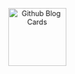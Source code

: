<p align="center">
  
<img src='https://svgshare.com/i/wif.svg' title='Github Blog Cards' height=115px />
</p>
